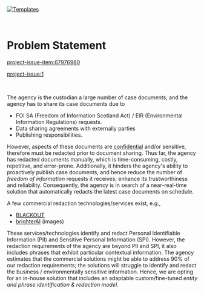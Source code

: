 [![Templates](https://img.shields.io/badge/project-entities-green)](https://github.com/orgs/prml-0004/projects/2/views/5)

<br>

# Problem Statement

<project-issue-item:67976980>

<project-issue:1>

<br>

The agency is the custodian a large number of case documents, and the agency has to share its case documents due to

* FOI SA (Freedom of Information Scotland Act) / EIR (Environmental Information Regulations) requests.
* Data sharing agreements with externally parties
* Publishing responsibilities.

However, aspects of these documents are <abbr title="protected by law or regulation">confidential</abbr> and/or sensitive, therefore must be redacted prior to document sharing.  Thus far, the agency has redacted documents manually, which is time-consuming, costly, repetitive, and error-prone.  Additionally, it hinders the agency's ability to proactively publish case documents, and hence reduce the number of *freedom of information* requests it receives; enhance its trustworthiness and reliability.  Consequently, the agency is in search of a near-real-time solution that automatically redacts the latest case documents on schedule.

A few commercial redaction technologies/services exist, e.g.,

* <a href="https://www.blackout.one" target="_blank">BLACKOUT</a>
* <a href="https://brighter.ai/product">brighterAI</a> (images)


These services/technologies identify and redact Personal Identifiable Information (PII) and Sensitive Personal Information (SPI).  However, the redaction requirements of the agency are beyond PII and SPI, it also includes phrases that exhibit particular contextual information.  The agency estimates that the commercial solutions might be able to address 90% of our redaction requirements; the solutions will struggle to identify and redact the business / environmentally sensitive information.  Hence, we are opting for an in-house solution that includes an adaptable custom/fine-tuned *entity and phrase identification & redaction model*.

<br>
<br>

<br>
<br>

<br>
<br>

<br>
<br>